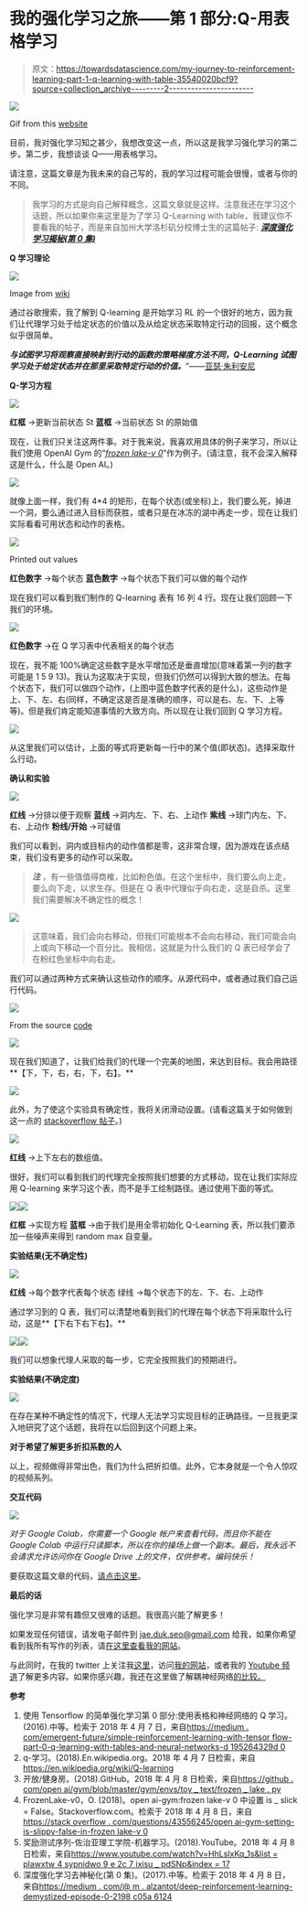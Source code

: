 # 我的强化学习之旅——第 1 部分:Q-用表格学习

> 原文：<https://towardsdatascience.com/my-journey-to-reinforcement-learning-part-1-q-learning-with-table-35540020bcf9?source=collection_archive---------2----------------------->

![](img/9f18e5f93c0cc7e1b41eaeb9ca7a03f5.png)

Gif from this [website](https://giphy.com/gifs/robot-competition-department-N8wR1WZobKXaE/download)

目前，我对强化学习知之甚少，我想改变这一点，所以这是我学习强化学习的第二步。第二步，我想谈谈 Q——用表格学习。

请注意，这篇文章是为我未来的自己写的，我的学习过程可能会很慢，或者与你的不同。

> 我学习的方式是向自己解释概念，这篇文章就是这样。注意我还在学习这个话题，所以如果你来这里是为了学习 Q-Learning with table，我建议你不要看我的帖子，而是来自加州大学洛杉矶分校博士生的这篇帖子: [***深度强化学习揭秘(第 0 集)***](https://medium.com/@m.alzantot/deep-reinforcement-learning-demystified-episode-0-2198c05a6124)

**Q 学习理论**

![](img/6e8cf15490c7d034718ff1ceaf3022eb.png)

Image from [wiki](https://en.wikipedia.org/wiki/Q-learning)

通过谷歌搜索，我了解到 Q-learning 是开始学习 RL 的一个很好的地方，因为我们让代理学习处于给定状态的价值以及从给定状态采取特定行动的回报，这个概念似乎很简单。

***与试图学习将观察直接映射到行动的函数的策略梯度方法不同，Q-Learning 试图学习处于给定状态并在那里采取特定行动的价值。***”——[亚瑟·朱利安尼](https://medium.com/@awjuliani?source=post_header_lockup)

**Q-学习方程**

![](img/f68bb0c51ab820a10185e49801b19f40.png)

**红框** →更新当前状态 St
**蓝框** →当前状态 St 的原始值

现在，让我们只关注这两件事。对于我来说，我喜欢用具体的例子来学习，所以让我们使用 OpenAI Gym 的“[*frozen lake-v 0*](https://gym.openai.com/envs/FrozenLake-v0/)”作为例子。(请注意，我不会深入解释这是什么，什么是 Open AI。)

![](img/77219d83782d36c0e002096a64b64bdf.png)

就像上面一样，我们有 4*4 的矩形，在每个状态(或坐标)上，我们要么死，掉进一个洞，要么通过进入目标而获胜，或者只是在冰冻的湖中再走一步，现在让我们实际看看可用状态和动作的表格。

![](img/40dbdb783a834c4d8f1bcde25bee058d.png)

Printed out values

**红色数字** →每个状态
**蓝色数字** →每个状态下我们可以做的每个动作

现在我们可以看到我们制作的 Q-learning 表有 16 列 4 行。现在让我们回顾一下我们的环境。

![](img/76ddb92bb618f0e7ebf4ebad7a9e98bc.png)

**红色数字** →在 Q 学习表中代表相关的每个状态

现在，我不能 100%确定这些数字是水平增加还是垂直增加(意味着第一列的数字可能是 1 5 9 13)。我认为这取决于实现，但我们仍然可以得到大致的想法。在每个状态下，我们可以做四个动作，(上图中蓝色数字代表的是什么)，这些动作是上、下、左、右(同样，不确定这是否是准确的顺序，可以是右、左、下、上等等)。但是我们肯定能知道事情的大致方向。所以现在让我们回到 Q 学习方程。

![](img/f68bb0c51ab820a10185e49801b19f40.png)

从这里我们可以估计，上面的等式将更新每一行中的某个值(即状态)。选择采取什么行动。

**确认和实验**

![](img/6701b4ba042bb0e4d9011443a6c64a57.png)

**红线** →分排以便于观察
**蓝线** →洞内左、下、右、上动作
**紫线** →球门内左、下、右、上动作
**粉线/开始** →可疑值

我们可以看到，洞内或目标内的动作值都是零，这非常合理，因为游戏在该点结束，我们没有更多的动作可以采取。

> *****注***** ，有一些值值得商榷，比如粉色值。在这个坐标中，我们要么向上走，要么向下走，以求生存。但是在 Q 表中代理似乎向右走，这是自杀。这里我们需要解决不确定性的概念！

![](img/a562aa4c4396bb5000fb665ff319be8f.png)

> 这意味着，我们会向右移动，但我们可能根本不会向右移动，我们可能会向上或向下移动一个百分比。我相信，这就是为什么我们的 Q 表已经学会了在粉红色坐标中向右走。

我们可以通过两种方式来确认这些动作的顺序。从源代码中，或者通过我们自己运行代码。

![](img/dbf33837cf95596ff64b5828f8881361.png)

From the source [code](https://github.com/openai/gym/blob/master/gym/envs/toy_text/frozen_lake.py)

![](img/2a4a070866aebdd3679cae7e7f289640.png)

现在我们知道了，让我们给我们的代理一个完美的地图，来达到目标。我会用路径**【下，下，右，右，下，右】。**

![](img/f35441a5b6de90c300621f70f19cf816.png)

此外，为了使这个实验具有确定性，我将关闭滑动设置。(请看这篇关于如何做到这一点的 [stackoverflow 帖子](https://stackoverflow.com/questions/43556245/openai-gym-setting-is-slippery-false-in-frozenlake-v0)。)

![](img/549e85e55fd62e5d6fbe2afc9679524e.png)

**红线** →上下左右的数组值。

很好，我们可以看到我们的代理完全按照我们想要的方式移动，现在让我们实际应用 Q-learning 来学习这个表，而不是手工绘制路径。通过使用下面的等式。

![](img/116a2f7c105cbb82edff801f384f035a.png)![](img/6d40a9b14baa212a064f810046a1d184.png)

**红框** →实现方程
**蓝框** →由于我们是用全零初始化 Q-Learning 表，所以我们要添加一些噪声来得到 random max 自变量。

**实验结果(无不确定性)**

![](img/d99dd0845b6dd299255c935f6a1a3e99.png)

**红线** →每个数字代表每个状态
绿线 →每个状态下的左、下、右、上动作

通过学习到的 Q 表，我们可以清楚地看到我们的代理在每个状态下将采取什么行动，这是**【下右下右下右】。**

![](img/eb7945f8fb8cb5c5957fad64cbfc2037.png)![](img/7869520a2acab2b9b8eb69d7338fd1f8.png)

我们可以想象代理人采取的每一步，它完全按照我们的预期进行。

**实验结果(不确定度)**

![](img/7528ec76aba74d793d8568a6ed3c581d.png)

在存在某种不确定性的情况下，代理人无法学习实现目标的正确路径。一旦我更深入地研究了这个话题，我将在以后回到这个问题上来。

**对于希望了解更多折扣系数的人**

以上，视频做得非常出色，我们为什么把折扣值。此外，它本身就是一个令人惊叹的视频系列。

**交互代码**

![](img/89b7b5a85b02e8ab96439e0ae3f8c465.png)

*对于 Google Colab，你需要一个 Google 帐户来查看代码，而且你不能在 Google Colab 中运行只读脚本，所以在你的操场上做一个副本。最后，我永远不会请求允许访问你在 Google Drive 上的文件，仅供参考。编码快乐！*

要获取这篇文章的代码，[请点击这里](https://colab.research.google.com/drive/1u0saGlFdhlBqgX7q1lh4bTNr3kv1bRK_)。

**最后的话**

强化学习是非常有趣但又很难的话题。我很高兴能了解更多！

如果发现任何错误，请发电子邮件到 jae.duk.seo@gmail.com 给我，如果你希望看到我所有写作的列表，请[在这里查看我的网站](https://jaedukseo.me/)。

与此同时，在我的 twitter 上关注我[这里](https://twitter.com/JaeDukSeo)，访问[我的网站](https://jaedukseo.me/)，或者我的 [Youtube 频道](https://www.youtube.com/c/JaeDukSeo)了解更多内容。如果你感兴趣，我还在这里做了解耦神经网络[的比较。](https://becominghuman.ai/only-numpy-implementing-and-comparing-combination-of-google-brains-decoupled-neural-interfaces-6712e758c1af)

**参考**

1.  使用 Tensorflow 的简单强化学习第 0 部分:使用表格和神经网络的 Q 学习。(2016).中等。检索于 2018 年 4 月 7 日，来自[https://medium . com/emergent-future/simple-reinforcement-learning-with-tensor flow-part-0-q-learning-with-tables-and-neural-networks-d 195264329d 0](https://medium.com/emergent-future/simple-reinforcement-learning-with-tensorflow-part-0-q-learning-with-tables-and-neural-networks-d195264329d0)
2.  q-学习。(2018).En.wikipedia.org。2018 年 4 月 7 日检索，来自 https://en.wikipedia.org/wiki/Q-learning
3.  开放/健身房。(2018).GitHub。2018 年 4 月 8 日检索，来自[https://github . com/open ai/gym/blob/master/gym/envs/toy _ text/frozen _ lake . py](https://github.com/openai/gym/blob/master/gym/envs/toy_text/frozen_lake.py)
4.  FrozenLake-v0，O. (2018)。open ai-gym:frozen lake-v 0 中设置 is _ slick = False。Stackoverflow.com。检索于 2018 年 4 月 8 日，来自[https://stack overflow . com/questions/43556245/open ai-gym-setting-is-slippy-false-in-frozen lake-v 0](https://stackoverflow.com/questions/43556245/openai-gym-setting-is-slippery-false-in-frozenlake-v0)
5.  奖励测试序列-佐治亚理工学院-机器学习。(2018).YouTube。2018 年 4 月 8 日检索，来自[https://www.youtube.com/watch?v=HhLsIxKq_1s&list = plawxtw 4 sypnidwo 9 e 2c 7 ixisu _ pdSNp&index = 17](https://www.youtube.com/watch?v=HhLsIxKq_1s&list=PLAwxTw4SYaPnidDwo9e2c7ixIsu_pdSNp&index=17)
6.  深度强化学习去神秘化(第 0 集)。(2017).中等。检索于 2018 年 4 月 8 日，来自[https://medium . com/@ m . alzantot/deep-reinforcement-learning-demystized-episode-0-2198 c05a 6124](https://medium.com/@m.alzantot/deep-reinforcement-learning-demystified-episode-0-2198c05a6124)
